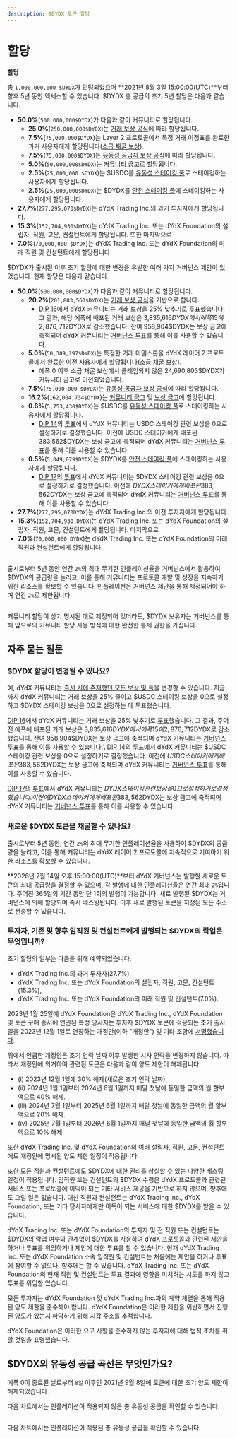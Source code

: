 ```yaml
---
description: $DYDX 토큰 할당
---
```


# 할당

**할당**

총 `1,000,000,000 $DYDX`가 민팅되었으며 **2021년 8월 3일 15:00:00(UTC)**부터 향후 5년 동안 액세스할 수 있습니다. $DYDX 총 공급의 초기 5년 할당은 다음과 같습니다.

* **50.0%**(`500,000,000$DYDX`)가 다음과 같이 커뮤니티로 할당됩니다.
  * **25.0%**(`250,000,000$DYDX`)는 [거래 보상 공식](https://docs.dydx.community/dydx-governance/rewards/trading-rewards)에 따라 할당됩니다.
  * **7.5%**(`75,000,000$DYDX`)는 Layer 2 프로토콜에서 특정 거래 이정표를 완료한 과거 사용자에게 할당됩니다([소급 채굴 보상](https://docs.dydx.community/dydx-governance/rewards/retroactive-mining-rewards)).
  * **7.5%**(`75,000,000$DYDX`)는 [유동성 공급자 보상 공식](https://docs.dydx.community/dydx-governance/rewards/liquidity-provider-rewards)에 따라 할당됩니다.
  * **5.0%**(`50,000,000$DYDX`)는 [커뮤니티 금고](https://docs.dydx.community/dydx-governance/start-here/community-treasury/)로 할당됩니다.
  * **2.5%**(`25,000,000 $DYDX`)는 $USDC를 [유동성 스테이킹 풀](https://docs.dydx.community/dydx-governance/staking-pools/liquidity-staking-pool)로 스테이킹하는 사용자에게 할당됩니다.
  * **2.5%**(`25,000,000$DYDX`)는 $DYDX를 [안전 스테이킹 풀](https://docs.dydx.community/dydx-governance/staking-pools/safety-staking-pool)에 스테이킹하는 사용자에게 할당됩니다.
* **27.7%**(`277,295,070$DYDX`)는 dYdX Trading Inc.의 과거 투자자에게 할당됩니다.
* **15.3%**(`152,704,930$DYDX`)는 dYdX Trading Inc. 또는 dYdX Foundation의 설립자, 직원, 고문, 컨설턴트에게 할당됩니다. 또한 마지막으로
* **7.0%**(`70,000,000 $DYDX`)는 dYdX Trading Inc. 또는 dYdX Foundation의 미래 직원 및 컨설턴트에게 할당됩니다.

$DYDX가 출시된 이후 초기 할당에 대한 변경을 유발한 여러 가지 거버넌스 제안이 있었습니다. 현재 할당은 다음과 같습니다.

* **50.0%**(`500,000,000$DYDX`)가 다음과 같이 커뮤니티로 할당됩니다.
  * **20.2%**(`201,883,560$DYDX`)는 [거래 보상 공식](https://docs.dydx.community/dydx-governance/rewards/trading-rewards)을 기반으로 합니다.
    * [DIP 16](https://github.com/dydxfoundation/dip/blob/master/content/dips/DIP-16.md)에서 dYdX 커뮤니티는 거래 보상을 25% 낮추기로 [투표](https://dydx.community/dashboard/proposal/8)했습니다. 그 결과, 해당 에폭에 배포된 거래 보상은 3,835,616$DYDX에서 에폭 15에 2,876,712$DYDX로 감소했습니다. 잔여 958,904$DYDX는 보상 금고에 축적되며 dYdX 커뮤니티는 [거버넌스 투표](https://docs.dydx.community/dydx-governance/voting-and-governance/governance-parameters)를 통해 이를 사용할 수 있습니다.
  * **5.0%**(`50,309,197$DYDX`)는 특정한 거래 마일스톤을 dYdX 레이어 2 프로토콜에서 완료한 이전 사용자에게 할당됩니다([소급 채굴 보상](../rewards/retroactive-mining-rewards.md)).
    * 에폭 0 이후 소급 채굴 보상에서 클레임되지 않은 24,690,803$DYDX가 커뮤니티 금고로 이전되었습니다.
  * **7.5%**(`75,000,000 $DYDX`)는 [유동성 공급자 보상 공식](https://docs.dydx.community/dydx-governance/rewards/liquidity-provider-rewards)에 따라 할당됩니다.
  * **16.2%**(`162,004,734$DYDX`)는 [커뮤니티 금고](https://docs.dydx.community/dydx-governance/start-here/community-treasury/) 및 [보상 금고](https://docs.dydx.community/dydx-governance/start-here/rewards-treasury)에 할당됩니다.
  * **0.6%**(`5,753,430$DYDX`)는 $USDC를 [유동성 스테이킹 풀](https://docs.dydx.community/dydx-governance/staking-pools/liquidity-staking-pool)로 스테이킹하는 사용자에게 할당됩니다.
    * [DIP 14](https://github.com/dydxfoundation/dip/blob/master/content/dips/DIP-14.md)의 [투표](https://dydx.community/dashboard/proposal/7)에서 dYdX 커뮤니티는 USDC 스테이킹 관련 보상을 0으로 설정하기로 결정했습니다. 이전에 USDC 스테이커에게 배포된 383,562$DYDX는 보상 금고에 축적되며 dYdX 커뮤니티는 [거버넌스 투표](https://docs.dydx.community/dydx-governance/voting-and-governance/governance-parameters)를 통해 이를 사용할 수 있습니다.
  * **0.5%**(`5,049,079$DYDX`)는 $DYDX를 [안전 스테이킹 풀](https://docs.dydx.community/dydx-governance/staking-pools/safety-staking-pool)에 스테이킹하는 사용자에게 할당됩니다.
    * [DIP 17](https://github.com/dydxfoundation/dip/blob/master/content/dips/DIP-17.md)의 [투표](https://dydx.community/dashboard/proposal/9)에서 dYdX 커뮤니티는 $DYDX 스테이킹 관련 보상을 0으로 설정하기로 결정했습니다. 이전에 $DYDX 스테이커에게 배포된 383,562$DYDX는 보상 금고에 축적되며 dYdX 커뮤니티는 [거버넌스 투표](https://docs.dydx.community/dydx-governance/voting-and-governance/governance-parameters)를 통해 이를 사용할 수 있습니다.
* **27.7%**(`277,295,070DYDX`)는 dYdX Trading Inc.의 이전 투자자에게 할당됩니다.
* **15.3%**(`152,704,930 DYDX`)는 dYdX Trading Inc. 또는 dYdX Foundation의 설립자, 직원, 고문, 컨설턴트에게 할당됩니다. 마지막으로
* **7.0%**(`70,000,000 DYDX`)는 dYdX Trading Inc. 또는 dYdX Foundation의 미래 직원과 컨설턴트에게 할당됩니다.

<figure><img src="../.gitbook/assets/Screenshot 2023-01-20 at 4.19.16 PM.png" alt=""><figcaption></figcaption></figure>

출시로부터 5년 동안 연간 `2%`의 최대 무기한 인플레이션율을 거버넌스에서 활용하여 $DYDX의 공급량을 늘리고, 이를 통해 커뮤니티는 프로토콜 개발 및 성장을 지속하기 위한 리소스를 확보할 수 있습니다. 인플레이션은 거버넌스 제안을 통해 제정되어야 하며 연간 `2%`로 제한됩니다.

<figure><img src="../.gitbook/assets/Screenshot 2023-01-20 at 4.19.21 PM.png" alt=""><figcaption></figcaption></figure>

커뮤니티 할당이 상기 명시된 대로 제정되어 있더라도, $DYDX 보유자는 거버넌스를 통해 앞으로의 커뮤니티 할당 사용 방식에 대한 완전한 통제 권한을 가집니다.

## **자주 묻는 질문**

### $DYDX 할당이 변경될 수 있나요?

예, dYdX 커뮤니티는 [출시 시에 존재했던 모든 보상 및 풀](../voting-and-governance/governance-parameters.md)을 변경할 수 있습니다. 지금까지 dYdX 커뮤니티는 거래 보상을 25% 줄이고 $USDC 스테이킹 보상을 0으로 설정하고 $DYDX 스테이킹 보상을 0으로 설정하는 데 투표했습니다.

[DIP 16](https://github.com/dydxfoundation/dip/blob/master/content/dips/DIP-16.md)에서 dYdX 커뮤니티는 거래 보상을 25% 낮추기로 [투표](https://dydx.community/dashboard/proposal/8)했습니다. 그 결과, 주어진 에폭에 배포된 거래 보상은 3,835,616$DYDX에서 에폭 15에 2,876,712$DYDX로 감소했습니다. 잔여 958,904$DYDX는 보상 금고에 축적되며 dYdX 커뮤니티는 [거버넌스 투표](https://docs.dydx.community/dydx-governance/voting-and-governance/governance-parameters)를 통해 이를 사용할 수 있습니다.\\ [DIP 14](https://github.com/dydxfoundation/dip/blob/master/content/dips/DIP-14.md)의 [투표](https://dydx.community/dashboard/proposal/7)에서 dYdX 커뮤니티는 $USDC 스테이킹 관련 보상을 0으로 설정하기로 결정했습니다. 이전에 $USDC 스테이커에게 배포된 383,562$DYDX는 보상 금고에 축적되며 dYdX 커뮤니티는 [거버넌스 투표](https://docs.dydx.community/dydx-governance/voting-and-governance/governance-parameters)를 통해 이를 사용할 수 있습니다.

[DIP 17](https://github.com/dydxfoundation/dip/blob/master/content/dips/DIP-17.md)의 [투표](https://dydx.community/dashboard/proposal/9)에서 dYdX 커뮤니티는 $DYDX 스테이킹 관련 보상을 0으로 설정하기로 결정했습니다. 이전에 DYDX 스테이커에게 배포된 383,562$DYDX는 보상 금고에 축적되며 dYdX 커뮤니티는 [거버넌스 투표](https://docs.dydx.community/dydx-governance/voting-and-governance/governance-parameters)를 통해 이를 사용할 수 있습니다.

### **새로운 $DYDX 토큰을 채굴할 수 있나요?**

출시로부터 5년 동안, 연간 `2%`의 최대 무기한 인플레이션율을 사용하여 $DYDX의 공급량을 늘리고, 이를 통해 커뮤니티는 dYdX 레이어 2 프로토콜에 지속적으로 기여하기 위한 리소스를 확보할 수 있습니다.

**2026년 7월 14일 오후 15:00:00(UTC)**부터 dYdX 거버넌스는 발행할 새로운 토큰의 최대 공급량을 결정할 수 있으며, 각 발행에 대한 인플레이션율은 연간 최대 `2%`입니다. 주어진 365일의 기간 동안 단 1회의 발행이 가능합니다. 새로 발행된 $DYDX는 거버넌스에 의해 할당되며 즉시 베스팅됩니다. 이후 새로 발행된 토큰을 지정된 모든 주소로 전송할 수 있습니다.

### **투자자, 기존 및 향후 임직원 및 컨설턴트에게 발행되는 $DYDX의 락업은 무엇입니까?**

초기 할당의 일부는 다음을 위해 예약되었습니다.

* dYdX Trading Inc.의 과거 투자자(27.7%),
* dYdX Trading Inc. 또는 dYdX Foundation의 설립자, 직원, 고문, 컨설턴트(15.3%),
* dYdX Trading Inc. 또는 dYdX Foundation의 미래 직원 및 컨설턴트(7.0%).

2023년 1월 25일에 dYdX Foundation은 dYdX Trading Inc., dYdX Foundation 및 토큰 구매 증서에 연관된 특정 당사자는 투자자 $DYDX 토큰에 적용되는 초기 출시일을 2023년 12월 1일로 연장하는 개정안(이하 "개정안") 및 기타 조항에 [서명했습니다](https://dydx.foundation/blog/lock-up-extension).

위에서 언급한 개정안은 초기 언락 날짜 이후 발생한 시차 언락을 변경하지 않습니다. 따라서 개정안에 의거하여 관련된 토큰은 다음과 같이 양도 제한이 해제됩니다.

* (i) 2023년 12월 1일에 30% 해제(새로운 초기 언락 날짜).
* (ii) 2024년 1월 1일부터 2024년 6월 1일까지 매달 첫날에 동일한 금액의 월 할부액으로 40% 해제.
* (iii) 2024년 7월 1일부터 2025년 6월 1일까지 매달 첫날에 동일한 금액의 월 할부액으로 20% 해제.
* (iv) 2025년 7월 1일부터 2026년 6월 1일까지 매달 첫날에 동일한 금액의 월 할부액으로 10% 해제.

또한 dYdX Trading Inc. 및 dYdX Foundation의 여러 설립자, 직원, 고문, 컨설턴트에도 개정안에 명시된 양도 제한 일정이 적용됩니다.

또한 모든 직원과 컨설턴트에도 $DYDX에 대한 권리를 상실할 수 있는 다양한 베스팅 일정이 적용됩니다. 임직원 또는 컨설턴트의 $DYDX 수령은 dYdX 프로토콜과 관련된 서비스 또는 프로토콜에 이익이 되는 기타 서비스 제공을 기반으로 하지 않으며, 향후에도 그럴 일은 없습니다. 대신 직원과 컨설턴트는 dYdX Trading Inc., dYdX Foundation, 또는 기타 당사자에게만 이득이 되는 서비스에 대한 $DYDX를 받을 수 있습니다.

dYdX Trading Inc. 또는 dYdX Foundation의 투자자 및 전 직원 또는 컨설턴트는 $DYDX의 락업 여부와 관계없이 $DYDX를 사용하여 dYdX 프로토콜과 관련된 제안을 하거나 투표를 위임하거나 제안에 대한 투표를 할 수 있습니다. 현재 dYdX Trading Inc. 또는 dYdX Foundation 소속 임직원 및 컨설턴트는 처음에는 제안을 하거나 투표에 참여할 수 없으나, 향후에는 할 수 있습니다. dYdX Trading Inc. 또는 dYdX Foundation의 현재 직원 및 컨설턴트는 투표 결과에 영향을 미치려는 시도를 하지 않고 투표를 위임할 있습니다.

모든 투자자는 dYdX Foundation 및 dYdX Trading Inc.과의 계약 체결을 통해 적용된 양도 제한을 준수해야 합니다. dYdX Foundation은 이러한 제한을 위반하면서 진행된 양도가 있는지 파악하기 위해 지갑 주소를 추적합니다.

dYdX Foundation은 이러한 요구 사항을 준수하지 않는 투자자에 대해 법적 조치를 취할 것임을 표명했습니다.

## $DYDX의 유동성 공급 곡선은 무엇인가요?

에폭 0이 종료된 날로부터 `8일` 이후인 2021년 9월 8일에 토큰에 대한 초기 양도 제한이 해제되었습니다.

다음 차트에서는 인플레이션이 적용되지 않은 총 유동성 공급을 확인할 수 있습니다.

<figure><img src="../.gitbook/assets/liquid-supply-total-issuance.png" alt=""><figcaption></figcaption></figure>

다음 차트에서는 인플레이션이 적용된 총 유동성 공급을 확인할 수 있습니다.

<figure><img src="../.gitbook/assets/liquid-supply-total issuance-2%-inflation.png" alt=""><figcaption></figcaption></figure>
